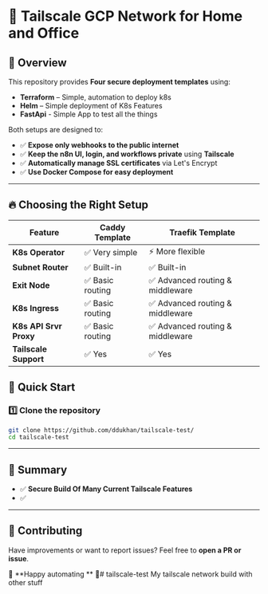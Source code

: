# 🚀 Tailscale GCP Network for Home and Office

## 🌟 Overview  

This repository provides **Four secure deployment templates** using:  
- **Terraform** – Simple, automation to deploy k8s  
- **Helm** – Simple deployment of K8s Features
- **FastApi** - Simple App to test all the things  

Both setups are designed to:  
- ✅ **Expose only webhooks to the public internet**  
- ✅ **Keep the n8n UI, login, and workflows private** using **Tailscale**  
- ✅ **Automatically manage SSL certificates** via Let's Encrypt  
- ✅ **Use Docker Compose for easy deployment**  

---

## 🔥 Choosing the Right Setup  

| Feature           | Caddy Template  | Traefik Template  |
|------------------|----------------|------------------|
| **K8s Operator** | ✅ Very simple | ⚡ More flexible |
| **Subnet Router**| ✅ Built-in    | ✅ Built-in |
| **Exit Node**    | ✅ Basic routing | ✅ Advanced routing & middleware |
| **K8s Ingress**  | ✅ Basic routing | ✅ Advanced routing & middleware |
| **K8s API Srvr Proxy**| ✅ Basic routing | ✅ Advanced routing & middleware |
| **Tailscale Support** | ✅ Yes | ✅ Yes |


## 🚀 Quick Start  

### 1️⃣ Clone the repository  
```sh
git clone https://github.com/ddukhan/tailscale-test/
cd tailscale-test
```

---

## 📌 Summary  

- ✅ **Secure Build Of Many Current Tailscale Features**  
- ✅ 

---

## 🤝 Contributing  

Have improvements or want to report issues? Feel free to **open a PR or issue**.  

🔗 **Happy automating ** 🚀# tailscale-test
My tailscale network build with other stuff
